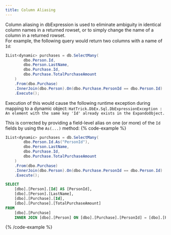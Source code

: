 ```yaml
---
title: Column Aliasing
---
```


Column aliasing in dbExpression is used to eliminate ambiguity in identical column names in a returned rowset, or to simply change the name of a column in a returned rowset.  
For example, the following query would return two columns with a name of `Id`:

```csharp
IList<dynamic> purchases = db.SelectMany(
        dbo.Person.Id,
        dbo.Person.LastName,
        dbo.Purchase.Id,
        dbo.Purchase.TotalPurchaseAmount
    )
    .From(dbo.Purchase)
    .InnerJoin(dbo.Person).On(dbo.Purchase.PersonId == dbo.Person.Id)
    .Execute();
```
Execution of this would cause the following runtime exception during mapping to a dynamic object:  `HatTrick.DbEx.Sql.DbExpressionException : An element with the same key 'Id' already exists in the ExpandoObject.`

This is corrected by providing a field-level alias on one (or more) of the `Id` fields by using the `As(...)` method:
{% code-example %}
```csharp
IList<dynamic> purchases = db.SelectMany(
        dbo.Person.Id.As("PersonId"),
        dbo.Person.LastName,
        dbo.Purchase.Id,
        dbo.Purchase.TotalPurchaseAmount
    )
    .From(dbo.Purchase)
    .InnerJoin(dbo.Person).On(dbo.Purchase.PersonId == dbo.Person.Id)
    .Execute();
```
```sql
SELECT
	[dbo].[Person].[Id] AS [PersonId],
	[dbo].[Person].[LastName],
	[dbo].[Purchase].[Id],
	[dbo].[Purchase].[TotalPurchaseAmount]
FROM
	[dbo].[Purchase]
	INNER JOIN [dbo].[Person] ON [dbo].[Purchase].[PersonId] = [dbo].[Person].[Id];
```
{% /code-example %}